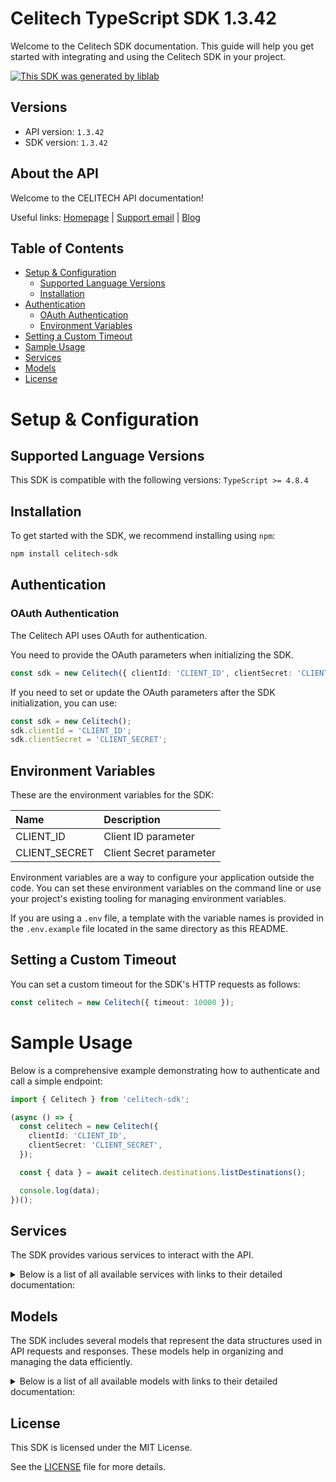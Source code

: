 # Celitech TypeScript SDK 1.3.42

Welcome to the Celitech SDK documentation. This guide will help you get started with integrating and using the Celitech SDK in your project.

[![This SDK was generated by liblab](https://public-liblab-readme-assets.s3.us-east-1.amazonaws.com/built-by-liblab-icon.svg)](https://liblab.com/?utm_source=readme)

## Versions

- API version: `1.3.42`
- SDK version: `1.3.42`

## About the API

Welcome to the CELITECH API documentation!

Useful links: [Homepage](https://www.celitech.com) | [Support email](mailto:support@celitech.com) | [Blog](https://www.celitech.com/blog/)

## Table of Contents

- [Setup & Configuration](#setup--configuration)
  - [Supported Language Versions](#supported-language-versions)
  - [Installation](#installation)
- [Authentication](#authentication)
  - [OAuth Authentication](#oauth-authentication)
  - [Environment Variables](#environment-variables)
- [Setting a Custom Timeout](#setting-a-custom-timeout)
- [Sample Usage](#sample-usage)
- [Services](#services)
- [Models](#models)
- [License](#license)

# Setup & Configuration

## Supported Language Versions

This SDK is compatible with the following versions: `TypeScript >= 4.8.4`

## Installation

To get started with the SDK, we recommend installing using `npm`:

```bash
npm install celitech-sdk
```

## Authentication

### OAuth Authentication

The Celitech API uses OAuth for authentication.

You need to provide the OAuth parameters when initializing the SDK.

```ts
const sdk = new Celitech({ clientId: 'CLIENT_ID', clientSecret: 'CLIENT_SECRET' });
```

If you need to set or update the OAuth parameters after the SDK initialization, you can use:

```ts
const sdk = new Celitech();
sdk.clientId = 'CLIENT_ID';
sdk.clientSecret = 'CLIENT_SECRET';
```

## Environment Variables

These are the environment variables for the SDK:

| Name          | Description             |
| :------------ | :---------------------- |
| CLIENT_ID     | Client ID parameter     |
| CLIENT_SECRET | Client Secret parameter |

Environment variables are a way to configure your application outside the code. You can set these environment variables on the command line or use your project's existing tooling for managing environment variables.

If you are using a `.env` file, a template with the variable names is provided in the `.env.example` file located in the same directory as this README.

## Setting a Custom Timeout

You can set a custom timeout for the SDK's HTTP requests as follows:

```ts
const celitech = new Celitech({ timeout: 10000 });
```

# Sample Usage

Below is a comprehensive example demonstrating how to authenticate and call a simple endpoint:

```ts
import { Celitech } from 'celitech-sdk';

(async () => {
  const celitech = new Celitech({
    clientId: 'CLIENT_ID',
    clientSecret: 'CLIENT_SECRET',
  });

  const { data } = await celitech.destinations.listDestinations();

  console.log(data);
})();
```

## Services

The SDK provides various services to interact with the API.

<details> 
<summary>Below is a list of all available services with links to their detailed documentation:</summary>

| Name                                                                 |
| :------------------------------------------------------------------- |
| [OAuthService](documentation/services/OAuthService.md)               |
| [DestinationsService](documentation/services/DestinationsService.md) |
| [PackagesService](documentation/services/PackagesService.md)         |
| [PurchasesService](documentation/services/PurchasesService.md)       |
| [ESimService](documentation/services/ESimService.md)                 |
| [IFrameService](documentation/services/IFrameService.md)             |

</details>

## Models

The SDK includes several models that represent the data structures used in API requests and responses. These models help in organizing and managing the data efficiently.

<details> 
<summary>Below is a list of all available models with links to their detailed documentation:</summary>

| Name                                                                                         | Description |
| :------------------------------------------------------------------------------------------- | :---------- |
| [GetAccessTokenRequest](documentation/models/GetAccessTokenRequest.md)                       |             |
| [GetAccessTokenOkResponse](documentation/models/GetAccessTokenOkResponse.md)                 |             |
| [ListDestinationsOkResponse](documentation/models/ListDestinationsOkResponse.md)             |             |
| [ListPackagesOkResponse](documentation/models/ListPackagesOkResponse.md)                     |             |
| [CreatePurchaseV2Request](documentation/models/CreatePurchaseV2Request.md)                   |             |
| [CreatePurchaseV2OkResponse](documentation/models/CreatePurchaseV2OkResponse.md)             |             |
| [ListPurchasesOkResponse](documentation/models/ListPurchasesOkResponse.md)                   |             |
| [CreatePurchaseRequest](documentation/models/CreatePurchaseRequest.md)                       |             |
| [CreatePurchaseOkResponse](documentation/models/CreatePurchaseOkResponse.md)                 |             |
| [TopUpEsimRequest](documentation/models/TopUpEsimRequest.md)                                 |             |
| [TopUpEsimOkResponse](documentation/models/TopUpEsimOkResponse.md)                           |             |
| [EditPurchaseRequest](documentation/models/EditPurchaseRequest.md)                           |             |
| [EditPurchaseOkResponse](documentation/models/EditPurchaseOkResponse.md)                     |             |
| [GetPurchaseConsumptionOkResponse](documentation/models/GetPurchaseConsumptionOkResponse.md) |             |
| [GetEsimOkResponse](documentation/models/GetEsimOkResponse.md)                               |             |
| [GetEsimDeviceOkResponse](documentation/models/GetEsimDeviceOkResponse.md)                   |             |
| [GetEsimHistoryOkResponse](documentation/models/GetEsimHistoryOkResponse.md)                 |             |
| [GetEsimMacOkResponse](documentation/models/GetEsimMacOkResponse.md)                         |             |
| [TokenOkResponse](documentation/models/TokenOkResponse.md)                                   |             |

</details>

## License

This SDK is licensed under the MIT License.

See the [LICENSE](LICENSE) file for more details.
